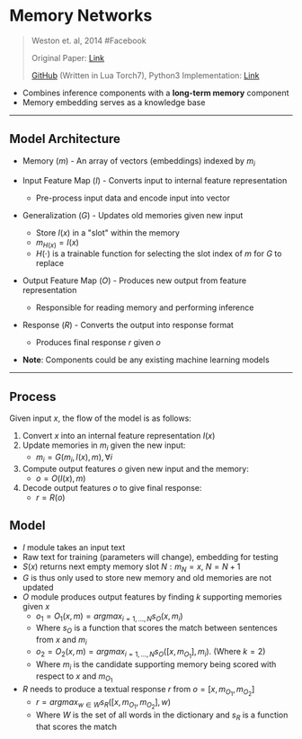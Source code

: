 # Memory Networks

> Weston et. al, 2014 #Facebook
>
> Original Paper: [Link](https://arxiv.org/abs/1410.3916)
>
> [GitHub](https://github.com/facebook/MemNN) (Written in Lua Torch7), Python3 Implementation: [Link](https://github.com/jojonki/MemN2N-babi-python/commit/a10f53da08aa4fe431c592ed54c9e18ead64318d)

- Combines inference components with a **long-term memory** component
- Memory embedding serves as a knowledge base

---

## Model Architecture

- Memory $(m)$  - An array of vectors (embeddings) indexed by $m_i$

- Input Feature Map $(I)$ - Converts input to internal feature representation
  - Pre-process input data and encode input into vector
- Generalization $(G)$ - Updates old memories given new input
  - Store $I(x)$ in a "slot" within the memory
  - $m_{H(x)} = I(x)$
  - $H(\cdot)$ is a trainable function for selecting the slot index of $m$ for $G$ to replace
- Output Feature Map $(O)$ - Produces new output from feature representation
  - Responsible for reading memory and performing inference
- Response $(R)$ - Converts the output into response format
  - Produces final response $r$ given $o$
- **Note**: Components could be any existing machine learning models

---

## Process

Given input $x$, the flow of the model is as follows:

1. Convert $x$ into an internal feature representation $I(x)$
2. Update memories in $m_i$ given the new input: 
   - $m_i = G(m_i, I(x), m), \forall i$
3. Compute output features $o$ given new input and the memory: 
   - $o = O(I(x), m)$ 
4. Decode output features $o$ to give final response:
   - $r = R(o)$

## Model

- $I$ module takes an input text 
- Raw text for training (parameters will change), embedding for testing
- $S(x)$ returns next empty memory slot $N: m_N = x, \ N=N+1$
- $G$ is thus only used to store new memory and old memories are not updated
- $O$ module produces output features by finding $k$ supporting memories given $x$
  - $o_1 = O_1(x, m) = {argmax}_{i=1,...,N} s_O(x, m_i)$
  - Where $s_O$ is a function that scores the match between sentences from $x$ and $m_i$
  - $o_2 = O_2(x,m) = {argmax}_{i=1,...,N} s_O([x, m_{O_1}], m_i)$. (Where $k=2$)
  - Where $m_i$ is the candidate supporting memory being scored with respect to $x$ and $m_{O_1}$
- $R$ needs to produce a textual response $r$ from $o=[x, m_{O_1}, m_{O_2}]$
  - $r = argmax_{w \in W} s_R([x, m_{O_1}, m_{O_2}], w)$
  - Where $W$ is the set of all words in the dictionary and $s_R$ is a function that scores the match